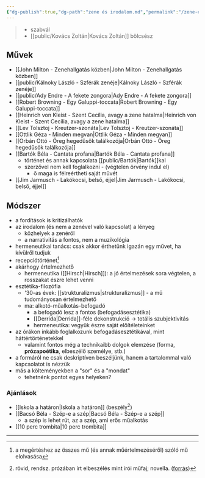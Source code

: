 ```yaml
---
{"dg-publish":true,"dg-path":"zene és irodalom.md","permalink":"/zene-es-irodalom/"}
---
```


> - szabvál
> - [[public/Kovács Zoltán\|Kovács Zoltán]] bölcsész
## Művek
- [[John Milton - Zenehallgatás közben\|John Milton - Zenehallgatás közben]]
- [[public/Kálnoky László - Szférák zenéje\|Kálnoky László - Szférák zenéje]]
- [[public/Ady Endre - A fekete zongora\|Ady Endre - A fekete zongora]]
- [[Robert Browning - Egy Galuppi-toccata\|Robert Browning - Egy Galuppi-toccata]]
- [[Heinrich von Kleist - Szent Cecília, avagy a zene hatalma\|Heinrich von Kleist - Szent Cecília, avagy a zene hatalma]]
- [[Lev Tolsztoj - Kreutzer-szonáta\|Lev Tolsztoj - Kreutzer-szonáta]]
- [[Ottlik Géza - Minden megvan\|Ottlik Géza - Minden megvan]]
- [[Orbán Ottó - Öreg hegedűsök találkozója\|Orbán Ottó - Öreg hegedűsök találkozója]]
- [[Bartók Béla - Cantata profana\|Bartók Béla - Cantata profana]]
	- történet és annak kapcsolata [[public/Bartók\|Bartók]]kal
	- szerzővel nem kell foglalkozni - (végtelen örvény indul el)
		- ő maga is félreértheti saját művét
- [[Jim Jarmusch - Lakókocsi, belső, éjjel\|Jim Jarmusch - Lakókocsi, belső, éjjel]]
## Módszer
- a fordítások is kritizálhatók
- az irodalom (és nem a zenével való kapcsolat) a lényeg
	- közhelyek a zenéről
	- a narrativitás a fontos, nem a muzikológia
- hermeneutikai tanács: csak akkor érthetünk igazán egy művet, ha kívülről tudjuk
- recepciótörténet[^2]
- akárhogy értelmezhető
	- hermeneutika ([[Hirsch\|Hirsch]]): a jó értelmezések sora végtelen, a rosszakat észre lehet venni
- esztétika-filozófia
	- '30-as évek: [[strukturalizmus\|strukturalizmus]] - a mű tudományosan értelmezhető
	- ma: alkotó-műalkotás-befogadó
		- a befogadó lesz a fontos (befogadásesztétika)
		- [[Derrida\|Derrida]]-féle dekonstrukció -> totális szubjektivitás
		- hermeneutika: vegyük észre saját előítéleteinket
- az órákon inkább foglalkozunk befogadásesztétikával, mint háttértörténetekkel
	- valamint fontos még a technikaibb dolgok elemzése (forma, **prózapoétika**, elbeszélő személye, stb.)
- a formáról ne csak deskriptíven beszéljünk, hanem a tartalommal való kapcsolatot is nézzük
- más a költeményekben a "sor" és a "mondat"
	- tehetnénk pontot egyes helyeken?
### Ajánlások
- [[Iskola a határon\|Iskola a határon]] (beszély[^1])
- [[Bacsó Béla - Szép-e a szép\|Bacsó Béla - Szép-e a szép]]
	- a szép is lehet rút, az a szép, ami erős műalkotás
- [[10 perc trombita\|10 perc trombita]]

---
[^1]: rövid, rendsz. prózában írt elbeszélés mint írói műfaj; novella. ([forrás](https://www.arcanum.com/hu/online-kiadvanyok/Lexikonok-a-magyar-nyelv-ertelmezo-szotara-1BE8B/b-1EF8E/beszely-209B4/))
[^2]: a megértéshez az összes mű (és annak műértelmezéséről) szóló mű elolvasása